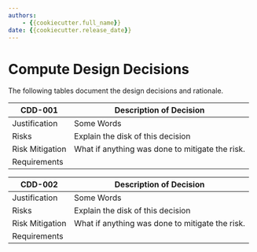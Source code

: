 ```yaml
---
authors:
    - {{cookiecutter.full_name}}
date: {{cookiecutter.release_date}}
---
```


# Compute Design Decisions

The following tables document the design decisions and rationale.

|CDD-001  |Description of Decision  |
|---------|---------|
|Justification     | Some Words         |
|Risks     | Explain the disk of this decision        |
|Risk Mitigation     | What if anything was done to mitigate the risk.         |
|Requirements     |         |

|CDD-002  |Description of Decision  |
|---------|---------|
|Justification     | Some Words         |
|Risks     | Explain the disk of this decision        |
|Risk Mitigation     | What if anything was done to mitigate the risk.         |
|Requirements     |         |
